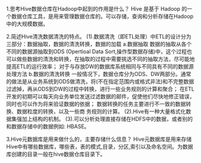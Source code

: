 1.思考Hive数据仓库在Hadoop中起到的作用是什么？
 Hive 是基于 Hadoop 的一个数据仓库工具，是用来管理数据仓库的。可以存储，查询和分析存储在Hadoop中的大规模数据。

2.简述Hive清洗数据清洗的特点。
(1).数据清洗（即ETL处理）中ETL的设计分为三部分：数据抽取，数据的清洗转换，数据的加载
a.数据抽取
数据的抽取从各个不同的数据源抽取到ODS (Opertioal Data Sort,操作型数据存储)中，这个过程也可以做些数据的清洗和转换，在抽取的过程中需要挑选不同的抽取方法，尽可能地提高ETL的运行效率；
对于与存放DW的数据库系统相同与不同具有不同的数据源处理方法
b.数据的清洗转换
一般情况下，数据仓库分为ODS、DW两部分。通常的做法是从业务系统到ODS做清洗，将(不在指定范围内或格式非法)和不完整数据过滤掉，再从ODS到DW的过程中转换，进行一些业务规则的计算和聚合；
在ETL开发的初期可以每天向业务单位发送过滤数据的邮件，促使他们尽快地修正错误，同时也可以作为将来验证数据的依据；
数据转换的任务主要进行不一致的数据转换、数据粒度的转换，以及一些商 务规则的计算。
(2).Hive有一种大量格式化数据集强加上结构的机制。
(3).可以分析处理直接存储在HDFS中的数据，或者别的和数据存储中的数据例如: HBASE。

3.Hive元数据库是用来做什么的，主要存储什么信息？
Hive元数据库是用来存储Hive中有哪些数据库，哪些表，表的模式,目录，分区,索引以及命名空间。为数据库创建的目录一般在hive数据仓库目录下。